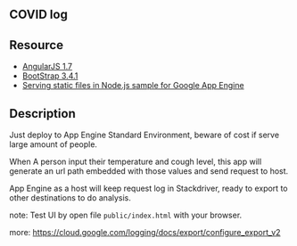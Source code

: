 COVID log
---

## Resource
- [AngularJS 1.7](https://angularjs.org/)
- [BootStrap 3.4.1](https://getbootstrap.com/docs/3.4/)
- [Serving static files in Node.js sample for Google App Engine](https://github.com/GoogleCloudPlatform/nodejs-docs-samples/tree/master/appengine/static-files)

## Description
Just deploy to App Engine Standard Environment,
beware of cost if serve large amount of people.

When A person input their temperature and cough level,
this app will generate an url path embedded with those values and send request to host.

App Engine as a host will keep request log in Stackdriver, 
ready to export to other destinations to do analysis.

note:
Test UI by open file `public/index.html` with your browser.

more: 
https://cloud.google.com/logging/docs/export/configure_export_v2




